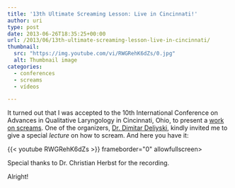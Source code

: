 ```yaml
---
title: '13th Ultimate Screaming Lesson: Live in Cincinnati!'
author: uri
type: post
date: 2013-06-26T18:35:25+00:00
url: /2013/06/13th-ultimate-screaming-lesson-live-in-cincinnati/
thumbnail:
  src: "https://img.youtube.com/vi/RWGRehK6dZs/0.jpg"
  alt: Thumbnail image
categories:
  - conferences
  - screams
  - vídeos

---
```

It turned out that I was accepted to the 10th International Conference on Advances in Qualitative Laryngology in Cincinnati, Ohio, to present a [work on screams][1]. One of the organizers, [Dr. Dimitar Deliyski][2], kindly invited me to give a special _lecture_ on how to scream. And here you have it:

{{< youtube RWGRehK6dZs >}} frameborder="0" allowfullscreen></iframe>

Special thanks to Dr. Christian Herbst for the recording.

Alright!

 [1]: https://files.nyu.edu/onc202/public/publications/Nieto-AQL2013.pdf
 [2]: http://csrc.cchmc.org/dimitar-deliyski